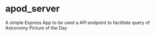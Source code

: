 # apod_server
A simple Express App to be used a API endpoint to facilitate query of Astronomy Picture of the Day
